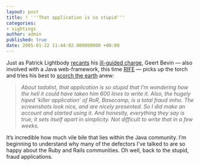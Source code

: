 ```yaml
---
layout: post
title: ! '''That application is so stupid'''
categories:
- sightings
author: admin
published: true
date: 2005-01-22 11:44:02.000000000 +00:00
---
```

<p>Just as Patrick Lightbody <a href="http://www.loudthinking.com/arc/000399.html#comments">recants</a> his <a href="http://www.lightbody.net/~plightbo/archives/000144.html">ill-guided charge</a>, Geert Bevin &mdash; also involved with a Java web-framework, this time <a href="https://rife.dev.java.net/"><span class="caps">RIFE</span></a> &mdash; picks up the torch and tries his best to <a href="http://www.uwyn.com/blog/archives/000108.html">scorch the earth</a> anew:</p>
<blockquote><i>About tadalist, that application is so stupid that I&#8217;m wondering how the hell it could have taken him 600 lines to write it. Also, the hugely hiped &#8216;killer application&#8217; of RoR, Basecamp, is a total fraud imho. The screenshots look nice, and are nicely presented. So I did make an account and started using it. And honestly, everything they say is true, it sets itself apart in simplicity. Not difficult to write that in a few weeks.</i></blockquote>
<p>It&#8217;s incredible how much vile bile that lies within the Java community. I&#8217;m beginning to understand why many of the defectors I&#8217;ve talked to are so happy about the Ruby and Rails communities. Oh well, back to the stupid, fraud applications.</p>